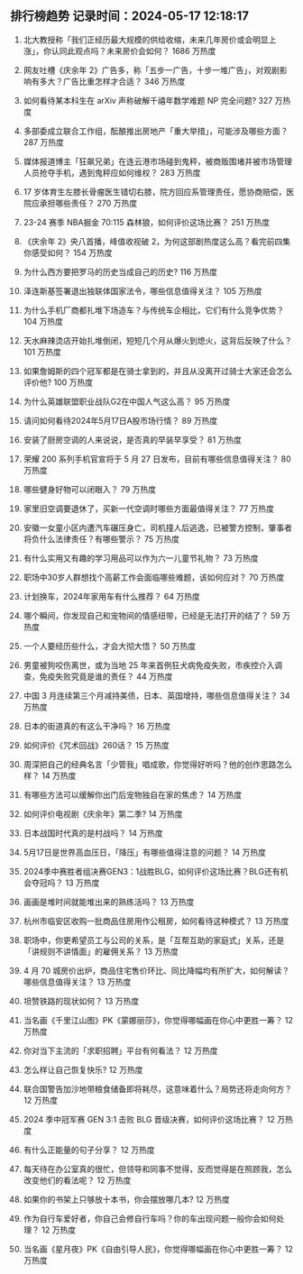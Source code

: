 
## 排行榜趋势 记录时间：2024-05-17 12:18:17
  
  1. 北大教授称「我们正经历最大规模的供给收缩，未来几年房价或会明显上涨」，你认同此观点吗？未来房价会如何？ 1686 万热度
    
  2. 网友吐槽《庆余年 2》广告多，称「五步一广告，十步一堆广告」，对观剧影响有多大？广告比重怎样才合适？ 346 万热度
    
  3. 如何看待某本科生在 arXiv 声称破解千禧年数学难题 NP 完全问题? 327 万热度
    
  4. 多部委成立联合工作组，酝酿推出房地产「重大举措」，可能涉及哪些方面？ 287 万热度
    
  5. 媒体报道博主「狂飙兄弟」在连云港市场碰到鬼秤，被商贩围堵并被市场管理人员抢夺手机，遇到鬼秤应如何维权？ 283 万热度
    
  6. 17 岁体育生左膝长骨瘤医生错切右膝，院方回应系管理责任，愿协商赔偿，医院应承担哪些责任？ 270 万热度
    
  7. 23-24 赛季 NBA掘金 70:115 森林狼，如何评价这场比赛？ 251 万热度
    
  8. 《庆余年 2》央八首播，峰值收视破 2，为何这部剧热度这么高？看完前四集你感受如何？ 154 万热度
    
  9. 为什么西方要把罗马的历史当成自己的历史? 116 万热度
    
  10. 泽连斯基签署退出独联体国家法令，哪些信息值得关注？ 105 万热度
    
  11. 为什么手机厂商都扎堆下场造车？与传统车企相比，它们有什么竞争优势？ 104 万热度
    
  12. 天水麻辣烫店开始扎堆倒闭，短短几个月从爆火到熄火，这背后反映了什么？ 101 万热度
    
  13. 如果詹姆斯的四个冠军都是在骑士拿到的，并且从没离开过骑士大家还会怎么评价他? 100 万热度
    
  14. 为什么英雄联盟职业战队G2在中国人气这么高？ 95 万热度
    
  15. 请问如何看待2024年5月17日A股市场行情？ 89 万热度
    
  16. 安装了厨房空调的人来说说，是否真的早装早享受？ 81 万热度
    
  17. 荣耀 200 系列手机官宣将于 5 月 27 日发布，目前有哪些信息值得关注？ 80 万热度
    
  18. 哪些健身好物可以闭眼入？ 79 万热度
    
  19. 家里旧空调要退休了，买新一代空调时哪些方面最值得关注？ 77 万热度
    
  20. 安徽一女童小区内遭汽车碾压身亡，司机撞人后逃逸，已被警方控制，肇事者将负什么法律责任？有哪些警示？ 75 万热度
    
  21. 有什么实用又有趣的学习用品可以作为六一儿童节礼物？ 73 万热度
    
  22. 职场中30岁人群想找个高薪工作会面临哪些难题，该如何应对？ 70 万热度
    
  23. 计划换车，2024年家用车有什么推荐？ 64 万热度
    
  24. 哪个瞬间，你发现自己和宠物间的情感纽带，已经是无法打开的结了？ 59 万热度
    
  25. 一个人要经历些什么，才会大彻大悟？ 50 万热度
    
  26. 男童被狗咬伤离世，或为当地 25 年来首例狂犬病免疫失败，市疾控介入调查，免疫失败究竟是谁的责任？ 44 万热度
    
  27. 中国 3 月连续第三个月减持美债，日本、英国增持，哪些信息值得关注？ 34 万热度
    
  28. 日本的街道真的有这么干净吗？ 16 万热度
    
  29. 如何评价《咒术回战》260话？ 15 万热度
    
  30. 周深把自己的经典名言「少管我」唱成歌，你觉得好听吗？他的创作思路怎么样？ 14 万热度
    
  31. 有哪些方法可以缓解你出门后宠物独自在家的焦虑？ 14 万热度
    
  32. 如何评价电视剧《庆余年》第二季? 14 万热度
    
  33. 日本战国时代真的是村战吗？ 14 万热度
    
  34. 5月17日是世界高血压日，「降压」有哪些值得注意的问题？ 14 万热度
    
  35. 2024季中赛胜者组决赛GEN3：1战胜BLG，如何评价这场比赛？BLG还有机会夺冠吗？ 13 万热度
    
  36. 画画是堆时间就能堆出来的熟练活吗？ 13 万热度
    
  37. 杭州市临安区收购一批商品住房用作公租房，如何看待这种模式？ 13 万热度
    
  38. 职场中，你更希望员工与公司的关系，是「互帮互助的家庭式」关系，还是「讲规则不讲情面」的雇佣关系？ 13 万热度
    
  39. 4 月 70 城房价出炉，商品住宅售价环比、同比降幅均有所扩大，如何解读？哪些信息值得关注？ 13 万热度
    
  40. 坦赞铁路的现状如何？ 13 万热度
    
  41. 当名画《千里江山图》PK《蒙娜丽莎》，你觉得哪幅画在你心中更胜一筹？ 12 万热度
    
  42. 你对当下主流的「求职招聘」平台有何看法？ 12 万热度
    
  43. 怎么样让自己恢复快乐? 12 万热度
    
  44. 联合国警告加沙地带粮食储备即将耗尽，这意味着什么？局势还将走向何方？ 12 万热度
    
  45. 2024 季中冠军赛 GEN 3:1 击败 BLG 晋级决赛，如何评价这场比赛？ 12 万热度
    
  46. 有什么正能量的句子分享？ 12 万热度
    
  47. 每天待在办公室真的很忙，但领导和同事不觉得，反而觉得是在照顾我，怎么改变他们的看法呢？ 12 万热度
    
  48. 如果你的书架上只够放十本书，你会摆放哪几本? 12 万热度
    
  49. 作为自行车爱好者，你自己会修自行车吗？你的车出现问题一般你会如何处理？ 12 万热度
    
  50. 当名画《星月夜》PK《自由引导人民》，你觉得哪幅画在你心中更胜一筹？ 12 万热度
    